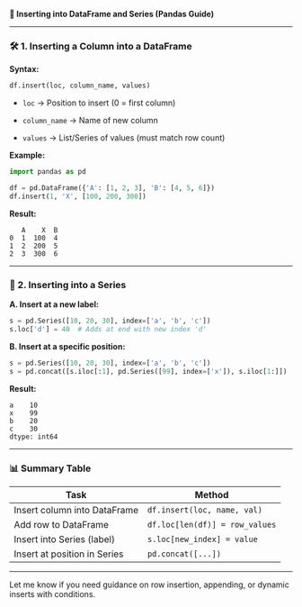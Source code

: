 
**📃 Inserting into DataFrame and Series (Pandas Guide)**

---

### 🛠️ 1. Inserting a Column into a DataFrame

**Syntax:**

```python
df.insert(loc, column_name, values)
```

- `loc` → Position to insert (0 = first column)
    
- `column_name` → Name of new column
    
- `values` → List/Series of values (must match row count)
    

**Example:**

```python
import pandas as pd

df = pd.DataFrame({'A': [1, 2, 3], 'B': [4, 5, 6]})
df.insert(1, 'X', [100, 200, 300])
```

**Result:**

```
   A    X  B
0  1  100  4
1  2  200  5
2  3  300  6
```

---

### 🔄 2. Inserting into a Series

**A. Insert at a new label:**

```python
s = pd.Series([10, 20, 30], index=['a', 'b', 'c'])
s.loc['d'] = 40  # Adds at end with new index 'd'
```

**B. Insert at a specific position:**

```python
s = pd.Series([10, 20, 30], index=['a', 'b', 'c'])
s = pd.concat([s.iloc[:1], pd.Series([99], index=['x']), s.iloc[1:]])
```

**Result:**

```
a    10
x    99
b    20
c    30
dtype: int64
```

---

### 📊 Summary Table

|Task|Method|
|---|---|
|Insert column into DataFrame|`df.insert(loc, name, val)`|
|Add row to DataFrame|`df.loc[len(df)] = row_values`|
|Insert into Series (label)|`s.loc[new_index] = value`|
|Insert at position in Series|`pd.concat([...])`|

---

Let me know if you need guidance on row insertion, appending, or dynamic inserts with conditions.